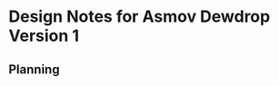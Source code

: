 Design Notes for Asmov Dewdrop Version 1
========================================


Planning
--------

